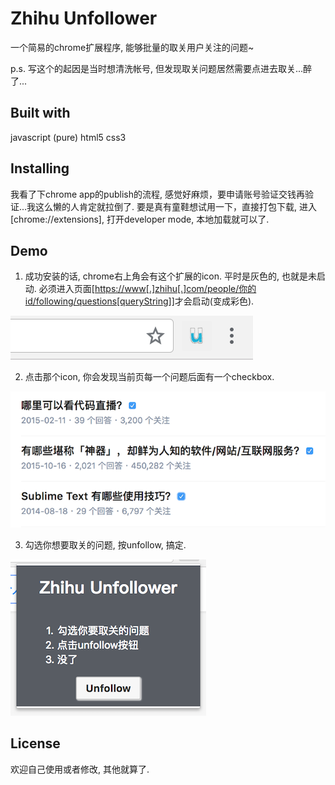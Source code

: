 # Zhihu Unfollower

一个简易的chrome扩展程序, 能够批量的取关用户关注的问题~

p.s. 写这个的起因是当时想清洗帐号, 但发现取关问题居然需要点进去取关...醉了...


## Built with

javascript (pure)
html5
css3


## Installing

我看了下chrome app的publish的流程, 感觉好麻烦，要申请账号验证交钱再验证...我这么懒的人肯定就拉倒了.
要是真有童鞋想试用一下，直接打包下载, 进入[chrome://extensions], 打开developer mode, 本地加载就可以了.


## Demo

1. 成功安装的话, chrome右上角会有这个扩展的icon. 平时是灰色的, 也就是未启动. 必须进入页面<u>[https://www[.]zhihu[.]com/people/你的id/following/questions[queryString]]</u>才会启动(变成彩色).

![](images/readme/1.png)

2. 点击那个icon, 你会发现当前页每一个问题后面有一个checkbox.

![](images/readme/2.png)

3. 勾选你想要取关的问题, 按unfollow, 搞定.

![](images/readme/3.png)


## License

欢迎自己使用或者修改, 其他就算了.
